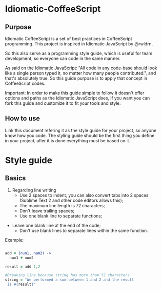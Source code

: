 Idiomatic-CoffeeScript
======================

Purpose
-------

Idiomatic CoffeeScript is a set of best practices in CoffeeScript programming. This project is inspired
in Idiomatic JavaScript by @rwldrn.

So this also serve as a programming style guide, which is useful for team development,
so everyone can code in the same manner.

As said on the Idiomatic JavaScript: "All code in any code-base should look like a single person typed it, no matter how many people contributed.",
and that's absolutely true. So this guide purpose is to apply that concept in CoffeeScript codes.

Important: In order to make this guide simple to follow it doesn't offer options and paths as the Idiomatic JavaScript does, if you want you can
fork this guide and customize it to fit your tools and style.

How to use
----------

Link this document refering it as the style guide for your project, so anyone know how you code.
The styling guide should be the first thing you define in your project, after it is done everything must be based on it.

Style guide
===========

Basics
------

1. Regarding line writing
	- Use 2 spaces to indent, you can also convert tabs into 2 spaces (Sublime Text 2 and other code editors allows this);
	- The maximum line length is 72 characters;
	- Don't leave trailing spaces;
	- Use one blank line to separate functions;
  - Leave one blank line at the end of the code;
	- Don't use blank lines to separate lines within the same function.

Example:
	
  ```coffeescript

  add = (num1, num2) ->
    num1 + num2

  result = add 1,2

  #Breaking line because string has more than 72 characters
  string = "We performed a sum between 1 and 2 and the result
   is #{result}"

  ```
